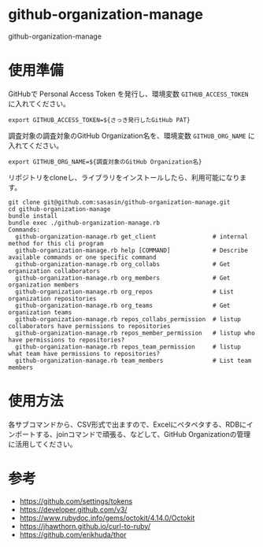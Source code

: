 # github-organization-manage
github-organization-manage

# 使用準備

GitHubで Personal Access Token を発行し、環境変数 `GITHUB_ACCESS_TOKEN` に入れてください。

```
export GITHUB_ACCESS_TOKEN=${さっき発行したGitHub PAT}
```

調査対象の調査対象のGitHub Organization名を、環境変数 `GITHUB_ORG_NAME` に入れてください。

```
export GITHUB_ORG_NAME=${調査対象のGitHub Organization名}
```

リポジトリをcloneし、ライブラリをインストールしたら、利用可能になります。

```
git clone git@github.com:sasasin/github-organization-manage.git
cd github-organization-manage
bundle install
bundle exec ./github-organization-manage.rb
Commands:
  github-organization-manage.rb get_client                # internal method for this cli program
  github-organization-manage.rb help [COMMAND]            # Describe available commands or one specific command
  github-organization-manage.rb org_collabs               # Get organization collaborators
  github-organization-manage.rb org_members               # Get organization members
  github-organization-manage.rb org_repos                 # List organization repositories
  github-organization-manage.rb org_teams                 # Get organization teams
  github-organization-manage.rb repos_collabs_permission  # listup collaborators have permissions to repositories
  github-organization-manage.rb repos_member_permission   # listup who have permissions to repositories?
  github-organization-manage.rb repos_team_permission     # listup what team have permissions to repositories?
  github-organization-manage.rb team_members              # List team members
```

# 使用方法

各サブコマンドから、CSV形式で出ますので、Excelにペタペタする、RDBにインポートする、joinコマンドで頑張る、などして、GitHub Organizationの管理に活用してください。

# 参考

* https://github.com/settings/tokens
* https://developer.github.com/v3/
* https://www.rubydoc.info/gems/octokit/4.14.0/Octokit
* https://jhawthorn.github.io/curl-to-ruby/
* https://github.com/erikhuda/thor
